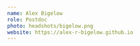 ```yaml
---
name: Alex Bigelow
role: Postdoc
photo: headshots/bigelow.png
website: https://alex-r-bigelow.github.io
---
```

